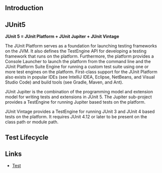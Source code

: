 ## Introduction

## JUnit5

**JUnit 5 = JUnit Platform + JUnit Jupiter + JUnit Vintage**

The JUnit Platform serves as a foundation for launching testing frameworks on the JVM.
It also defines the TestEngine API for developing a testing framework that runs on the platform.
Furthermore, the platform provides a Console Launcher to launch the platform from the command line and the JUnit Platform Suite Engine for running a custom test suite using one or more test engines on the platform.
First-class support for the JUnit Platform also exists in popular IDEs (see IntelliJ IDEA, Eclipse, NetBeans, and Visual Studio Code) and build tools (see Gradle, Maven, and Ant).

JUnit Jupiter is the combination of the programming model and extension model for writing tests and extensions in JUnit 5.
The Jupiter sub-project provides a TestEngine for running Jupiter based tests on the platform.

JUnit Vintage provides a TestEngine for running JUnit 3 and JUnit 4 based tests on the platform.
It requires JUnit 4.12 or later to be present on the class path or module path.

## Test Lifecycle

## Links

- [Test](/docs/CS/Test.md)

